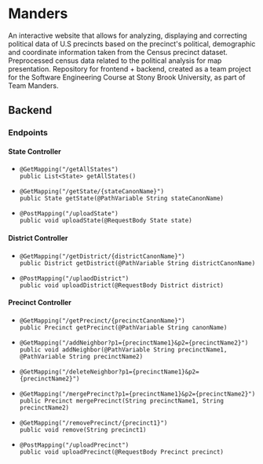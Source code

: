 # Manders

An interactive website that allows for analyzing, displaying and correcting political data of U.S precincts based on the precinct's political, demographic and coordinate information taken from the Census precinct dataset. Preprocessed census data related to the political analysis for map presentation.
Repository for frontend + backend, created as a team project for the Software Engineering Course at Stony Brook University, as part of Team Manders.

## Backend
### Endpoints

#### State Controller
 -  ```
    @GetMapping("/getAllStates") 
    public List<State> getAllStates()
    ```
 -  ```
    @GetMapping("/getState/{stateCanonName}")
    public State getState(@PathVariable String stateCanonName)
    ```
-   ```
    @PostMapping("/uploadState")
    public void uploadState(@RequestBody State state)
    ```

#### District Controller
-   ```
    @GetMapping("/getDistrict/{districtCanonName}")
    public District getDistrict(@PathVariable String districtCanonName)
    ```
-   ```
    @PostMapping("/uplaodDistrict")
    public void uploadDistrict(@RequestBody District district)
    ```

#### Precinct Controller
-   ```
    @GetMapping("/getPrecinct/{precinctCanonName}")
    public Precinct getPrecinct(@PathVariable String canonName)
    ```
-   ```
    @GetMapping("/addNeighbor?p1={precinctName1}&p2={precinctName2}")
    public void addNeighbor(@PathVariable String precinctName1, @PathVariable String precinctName2)
    ```
-   ```
    @GetMapping("/deleteNeighbor?p1={precinctName1}&p2={precinctName2}")
    ```
-   ```
    @GetMapping("/mergePrecinct?p1={precinctName1}&p2={precinctName2}")
    public Precinct mergePrecinct(String precinctName1, String precinctName2)
    ```
-   ```
    @GetMapping("/removePrecinct/{precinct1}")
    public void remove(String precinct1)
    ```
-   ```
    @PostMapping("/uploadPrecinct")
    public void uploadPrecinct(@RequestBody Precinct precinct)
    ```

